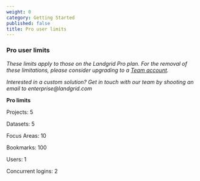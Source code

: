 ```yaml
---
weight: 0
category: Getting Started
published: false
title: Pro user limits
---
```

### Pro user limits
_These limits apply to those on the Landgrid Pro plan. For the removal of these limitations, please consider upgrading to a [Team account](https://landgrid.com/team)._

_Interested in a custom solution? Get in touch with our team by shooting an email to enterprise@landgrid.com_


**Pro limits**

Projects: 5

Datasets: 5

Focus Areas: 10

Bookmarks: 100

Users: 1

Concurrent logins: 2




